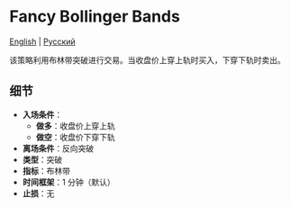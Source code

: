 # Fancy Bollinger Bands
[English](README.md) | [Русский](README_ru.md)

该策略利用布林带突破进行交易。当收盘价上穿上轨时买入，下穿下轨时卖出。

## 细节

- **入场条件**：
  - **做多**：收盘价上穿上轨
  - **做空**：收盘价下穿下轨
- **离场条件**：反向突破
- **类型**：突破
- **指标**：布林带
- **时间框架**：1 分钟（默认）
- **止损**：无
